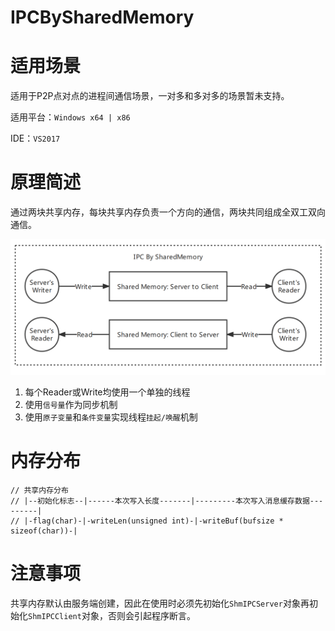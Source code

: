 # IPCBySharedMemory

# 适用场景

适用于P2P点对点的进程间通信场景，一对多和多对多的场景暂未支持。



适用平台：`Windows x64 | x86`

IDE：`VS2017`



# 原理简述

通过两块共享内存，每块共享内存负责一个方向的通信，两块共同组成全双工双向通信。

![framework](./img/framework.png)

1. 每个Reader或Write均使用一个单独的线程
2. 使用`信号量`作为同步机制
3. 使用`原子变量`和`条件变量`实现线程`挂起/唤醒`机制



# 内存分布

```
// 共享内存分布
// |--初始化标志--|------本次写入长度-------|---------本次写入消息缓存数据---------|
// |-flag(char)-|-writeLen(unsigned int)-|-writeBuf(bufsize * sizeof(char))-|
```



# 注意事项

共享内存默认由服务端创建，因此在使用时必须先初始化`ShmIPCServer`对象再初始化`ShmIPCClient`对象，否则会引起程序断言。